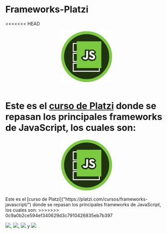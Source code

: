 # Frameworks-Platzi
<<<<<<< HEAD
<html>
    <div style="display: flex">
        <img style="margin: auto" src="./js.jpg">
    </div>
    <br>
</html>

Este es el [curso de Platzi](https://platzi.com/cursos/frameworks-javascript/) donde se repasan los principales frameworks de JavaScript, los cuales son:
=======
<div style="display: flex; justify-content: center">
    <img src="./js.jpg">
</div>
<br>
Este es el [curso de Platzi]("https://platzi.com/cursos/frameworks-javascript/") donde se repasan los principales frameworks de JavaScript, los cuales son:
>>>>>>> 0c9a0b2ce594ef340629d3c7910426835eb7b397

<img src="https://img.shields.io/badge/React-20232A?style=for-the-badge&logo=react&logoColor=61DAFB">,
<img src="https://img.shields.io/badge/Angular-DD0031?style=for-the-badge&logo=angular&logoColor=white">,
<img src="https://img.shields.io/badge/Vue.js-35495E?style=for-the-badge&logo=vue.js&logoColor=4FC08D"> y 
<img src="https://img.shields.io/badge/Svelte-4A4A55?style=for-the-badge&logo=svelte&logoColor=FF3E00">


